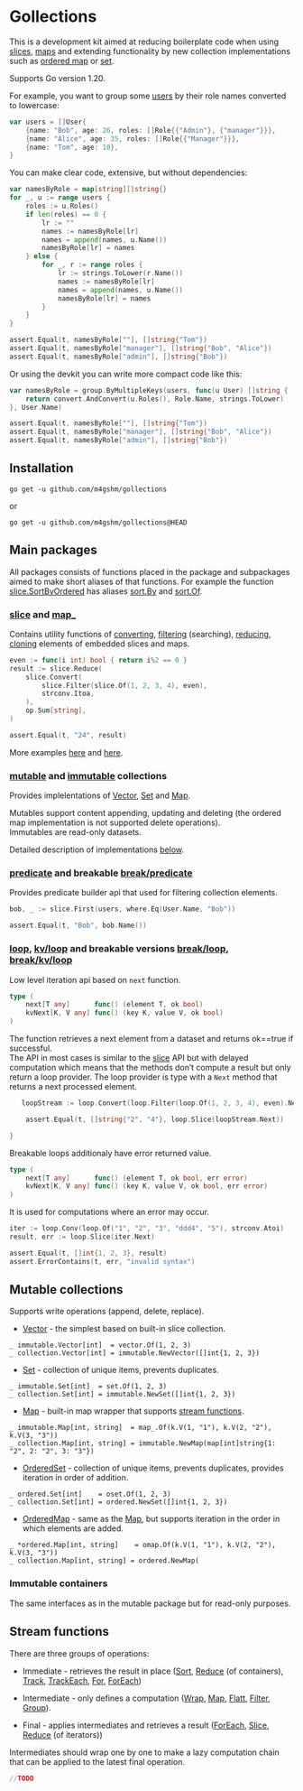 # Gollections

This is a development kit aimed at reducing boilerplate code when using
[slices](./slice/api.go), [maps](./map_/api.go) and extending
functionality by new collection implementations such as [ordered
map](./collection/collection/mutable/omap/api.go) or
[set](./collection/collection/mutable/oset/api.go).

Supports Go version 1.20.

For example, you want to group some
[users](./internal/examples/boilerplate/user_type.go) by their role
names converted to lowercase:

``` go
var users = []User{
    {name: "Bob", age: 26, roles: []Role{{"Admin"}, {"manager"}}},
    {name: "Alice", age: 35, roles: []Role{{"Manager"}}},
    {name: "Tom", age: 18},
}
```

You can make clear code, extensive, but without dependencies:

``` go
var namesByRole = map[string][]string{}
for _, u := range users {
    roles := u.Roles()
    if len(roles) == 0 {
        lr := ""
        names := namesByRole[lr]
        names = append(names, u.Name())
        namesByRole[lr] = names
    } else {
        for _, r := range roles {
            lr := strings.ToLower(r.Name())
            names := namesByRole[lr]
            names = append(names, u.Name())
            namesByRole[lr] = names
        }
    }
}

assert.Equal(t, namesByRole[""], []string{"Tom"})
assert.Equal(t, namesByRole["manager"], []string{"Bob", "Alice"})
assert.Equal(t, namesByRole["admin"], []string{"Bob"})
```

Or using the devkit you can write more compact code like this:

``` go
var namesByRole = group.ByMultipleKeys(users, func(u User) []string {
    return convert.AndConvert(u.Roles(), Role.Name, strings.ToLower)
}, User.Name)

assert.Equal(t, namesByRole[""], []string{"Tom"})
assert.Equal(t, namesByRole["manager"], []string{"Bob", "Alice"})
assert.Equal(t, namesByRole["admin"], []string{"Bob"})
```

## Installation

``` console
go get -u github.com/m4gshm/gollections
```

or

``` console
go get -u github.com/m4gshm/gollections@HEAD
```

## Main packages

All packages consists of functions placed in the package and subpackages
aimed to make short aliases of that functions. For example the function
[slice.SortByOrdered](./slice/api.go#L459) has aliases
[sort.By](./slice/sort/api.go#L12) and
[sort.Of](./slice/sort/api.go#L23).

### [slice](./slice/api.go) and [map\_](./map_/api.go)

Contains utility functions of [converting](./slice/api.go#L156),
[filtering](./slice/api.go#L379) (searching),
[reducing](./slice/api.go#L464), [cloning](./map_/api.go#L90) elements
of embedded slices and maps.

``` go
even := func(i int) bool { return i%2 == 0 }
result := slice.Reduce(
    slice.Convert(
        slice.Filter(slice.Of(1, 2, 3, 4), even),
        strconv.Itoa,
    ),
    op.Sum[string],
)

assert.Equal(t, "24", result)
```

More examples
[here](./internal/examples/sliceexamples/slice_examples_test.go) and
[here](./internal/examples/mapexamples/map_examples_test.go).

### [mutable](./collection/mutable/api.go) and [immutable](./collection/immutable/api.go) collections

Provides implelentations of [Vector](./collection/iface.go#L25),
[Set](./collection/iface.go#L35) and [Map](./collection/iface.go#L41).

Mutables support content appending, updating and deleting (the ordered
map implementation is not supported delete operations).  
Immutables are read-only datasets.

Detailed description of implementations [below](#mutable-collections).

### [predicate](./predicate/api.go) and breakable [break/predicate](./predicate/api.go)

Provides predicate builder api that used for filtering collection
elements.

``` go
bob, _ := slice.First(users, where.Eq(User.Name, "Bob"))

assert.Equal(t, "Bob", bob.Name())
```

### [loop](./loop/api.go), [kv/loop](./kv/loop/api.go) and breakable versions [break/loop](./break/loop/api.go), [break/kv/loop](./break/kv/loop/api.go)

Low level iteration api based on `next` function.

``` go
type (
    next[T any]      func() (element T, ok bool)
    kvNext[K, V any] func() (key K, value V, ok bool)
)
```

The function retrieves a next element from a dataset and returns
ok==true if successful.  
The API in most cases is similar to the [slice](./slice/api.go) API but
with delayed computation which means that the methods don’t compute a
result but only return a loop provider. The loop provider is type with a
`Next` method that returns a next processed element.

``` go
   loopStream := loop.Convert(loop.Filter(loop.Of(1, 2, 3, 4), even).Next, strconv.Itoa)

    assert.Equal(t, []string{"2", "4"}, loop.Slice(loopStream.Next))

}
```

Breakable loops additionaly have error returned value.

``` go
type (
    next[T any]      func() (element T, ok bool, err error)
    kvNext[K, V any] func() (key K, value V, ok bool, err error)
)
```

It is used for computations where an error may occur.

``` go
iter := loop.Conv(loop.Of("1", "2", "3", "ddd4", "5"), strconv.Atoi)
result, err := loop.Slice(iter.Next)

assert.Equal(t, []int{1, 2, 3}, result)
assert.ErrorContains(t, err, "invalid syntax")
```

## Mutable collections

Supports write operations (append, delete, replace).

- [Vector](./collection/mutable/vector/api.go) - the simplest based on
  built-in slice collection.

<!-- -->

    _ immutable.Vector[int]  = vector.Of(1, 2, 3)
    _ collection.Vector[int] = immutable.NewVector([]int{1, 2, 3})

- [Set](./collection/mutable/set/api.go) - collection of unique items,
  prevents duplicates.

<!-- -->

    _ immutable.Set[int]  = set.Of(1, 2, 3)
    _ collection.Set[int] = immutable.NewSet([]int{1, 2, 3})

- [Map](./collection/mutable/map_/api.go) - built-in map wrapper that
  supports [stream functions](#stream-functions).

<!-- -->

    _ immutable.Map[int, string]  = map_.Of(k.V(1, "1"), k.V(2, "2"), k.V(3, "3"))
    _ collection.Map[int, string] = immutable.NewMap(map[int]string{1: "2", 2: "2", 3: "3"})

- [OrderedSet](./collection/mutable/oset/api.go) - collection of unique
  items, prevents duplicates, provides iteration in order of addition.

<!-- -->

    _ ordered.Set[int]    = oset.Of(1, 2, 3)
    _ collection.Set[int] = ordered.NewSet([]int{1, 2, 3})

- [OrderedMap](./collection/mutable/omap/api.go) - same as the
  [Map](./collection/mutable/map_/api.go), but supports iteration in the
  order in which elements are added.

<!-- -->

    _ *ordered.Map[int, string]    = omap.Of(k.V(1, "1"), k.V(2, "2"), k.V(3, "3"))
    _ collection.Map[int, string] = ordered.NewMap(

### Immutable containers

The same interfaces as in the mutable package but for read-only
purposes.

## Stream functions

There are three groups of operations:

- Immediate - retrieves the result in place
  ([Sort](./collection/immutable/vector.go#L112),
  [Reduce](./collection/immutable/vector.go#L107) (of containers),
  [Track](./collection/immutable/vector.go#L81),
  [TrackEach](./collection/immutable/ordered/map.go#L136),
  [For](./collection/immutable/vector.go#L89),
  [ForEach](./collection/immutable/ordered/map.go#L144))

- Intermediate - only defines a computation ([Wrap](./it/api.go#L17),
  [Map](./c/op/api.go#L11), [Flatt](./c/op/api.go#L21),
  [Filter](./c/op/api.go#L33), [Group](./c/op/api.go#L53)).

- Final - applies intermediates and retrieves a result
  ([ForEach](./it/api.go#L75), [Slice](./it/api.go#L65),
  [Reduce](./it/api.go#L55) (of iterators))

Intermediates should wrap one by one to make a lazy computation chain
that can be applied to the latest final operation.

``` go
//TODO
```
